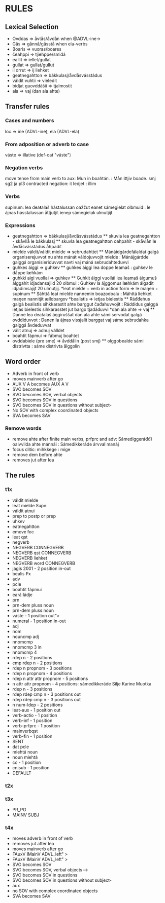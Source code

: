 # RULES


## Lexical Selection
* Ovddas => åvtås/åvdån  when @ADVL-ine→
* Gås => gånnå/gåsstå when ela-verbs
* Boaris => vuoras/boares
* čeahppi => tjiehppe/smidá
* eallit => iellet/gullat
* gullat => gullat/gullut
* ii orrut => ij liehket
* geatnegahtton => bákkulasj/åvdåsvásstádus
* váldit vuhtii => vieledit
* bidjat guovddášii => tjalmostit
* ala => vaj (dan ala ahte)


## Transfer rules


### Cases and numbers
loc => ine (ADVL-ine), ela (ADVL-ela)


### From adposition or adverb to case
váste => illative (def-cat "váste")


### Negation verbs
move tense from main verb to aux: Mun in boahtán. : Mån ittjiv boade.
smj sg2 ja pl3 contracted negation: it ledjet : illim


### Verbs
supinum: lea deaŧalaš hástalussan oažžut eanet sámegielat olbmuid : le ájnas hásstalussan åttjutjit ienep sámegielak ulmutjijt


### Expressions
* geatnegahtton => bákkulasj/åvdåsvásstádus
** skuvla lea geatnegahtton - skåvllå le bákkulasj
** skuvla lea geatnegahtton oahpahit - skåvlån le åvdåsvásstádus åhpadit
* mielde váldit/váldit mielde => sebrudahttet
** Mánáidgárdefálaldat galgá organiserejuvvot nu ahte mánát váldojuvvojit mielde : Mánájgárdde galggá organisieriduvvat navti vaj máná sebrudahteduvvi
* guhkes áiggi => guhkev
** guhkes áiggi lea doppe leamaš : guhkev le dåppe læhkám
* guhkki aigi vuollai => guhkev
** Guhkit áiggi vuollái lea leamaš áigumuš álggahit idjadansajiid 20 olbmui : Guhkev la ájggomus læhkám álgadit idjadimsajijt 20 ulmutjij.
*leat mielde + verb in action form => le maŋen + supinum
** Sáhttá leat mielde nannemin boazodoalu : Máhttá liehket maŋen nannitjit ællobargov
*bealistis => ietjas bielestis
** Ráđđehus galgá bealistis sihkkarastit ahte barggut čađahuvvojit : Ráddidus galggá ietjas bielestis sihkarasstet jut bargo tjadáduvvi
*dan ala ahte => vaj
** Danne lea deaŧalaš áŋgiruššat dan ala ahte sámi servodat galgá ovddiduvvot : Danen la ájnas vissjalit barggat vaj sáme sebrudahka galggá åvdeduvvat
* válit atnuj => adnuj válldet
* boahtit fápmui => fábmuj boahtet
* ovddabiele (pre sme) => åvddålin (post smj)
** olggobealde sámi distrivtta : sáme distrivta ålggolin


## Word order
* Adverb in front of verb
* moves mainverb after go
* AUX V A becomes AUX A V
* SVO becomes SOV
* SVO becomes SOV, verbal objects
* SVO becomes SOV in questions
* SVO becomes SOV in questions without subject-
* No SOV with complex coordinated objects
* SVA becomes SAV


### Remove words
* remove ahte after finite main verbs, prfprc and adv: Sámediggeráđđi oaivvilda ahte mánnái : Sámedikkeráde árvval manáj
* focus clitic: mihkkege : mige
* remove dem before ahte
* removes jut after lea


## The rules


### t1x
* váldit mielde
* leat mielde Supn
* váldit atnui
* prep to postp or prep
* uhkev
* eatnegahtton
* emove foc
* leat qst
* negverb
* NEGVERB CONNEGVERB <!-- Dábálasj neg: Iv sidá dujna doarrut -->
* NEGVERB qst CONNEGVERB
* NEGVERB liehket <!-- Viehkkeverba neg. sg2 ja pl3: illa/illim ja ælla/ællim -->
* NEGVERB word CONNEGVERB
* jagis 2001 - 2 position in-out
* bealis Px
* adv
* pcle
* boahtit fápmui
* eará ládje
* prn
* prn-dem pluss noun
* prn-dem pluss noun
* váste  - 1 position out"> <!-- illative instead of pp with váste -->
* numeral - 1 position in-out
* adj
* nom
* nouncmp adj
* nnomcmp
* nnomcmp 3 in
* nnomcmp 4 <!-- bieggamillofápmorusttet --> 
* rdep n  - 2 positions
* cmp rdep n  - 2 positions
* rdep n propnom  - 3 positions
* rdep n propnom  - 4 positions
* rdep n attr attr propnom  - 5 positions
* n attr attr propnom  - 4 positions: sámedikkeráde Silje Karine Muotka
* rdep n  - 3 positions
* rdep rdep cmp n  - 3 positions out
* rdep rdep cmp n  - 3 positions out
* n num-ldep  - 2 positions
* leat-aux   - 1 position out
* verb-actio  - 1 position
* verb-inf  - 1 position
* verb-prfprc  - 1 position
* mainverbqst
* verb-fin  - 1 position
* SENT
* dat pcle
* miehtá noun
* noun  miehtá
* cc  - 1 position
* cnjsub  - 1 position
* DEFAULT


### t2x


### t3x
* PR_PO
* MAINV SUBJ


### t4x
* moves adverb in front of verb
* removes jut after lea
* moves mainverb after go
* FAuxV IMainV ADVL_left" > <!--AUX V A becomes AUX A V -->
* FAuxV IMainV ADVL_left" > <!--AUX V A becomes AUX A V -->
* SVO becomes SOV
* SVO becomes SOV, verbal objects--><!-- Mun oahpan lohkat girjjiid.-->
* SVO becomes SOV in questions
* SVO becomes SOV in questions without subject-
* aux
* no SOV with complex coordinated objects
* SVA becomes SAV










































































